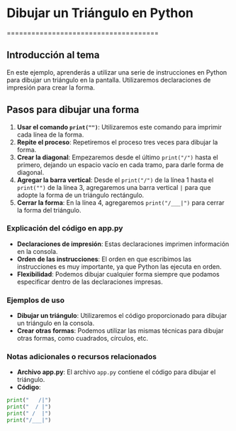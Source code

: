 # Dibujar un Triángulo en Python
=====================================

## Introducción al tema

En este ejemplo, aprenderás a utilizar una serie de instrucciones en Python para dibujar un triángulo en la pantalla. Utilizaremos declaraciones de impresión para crear la forma.

## Pasos para dibujar una forma

1. **Usar el comando `print("")`**: Utilizaremos este comando para imprimir cada línea de la forma.
2. **Repite el proceso**: Repetiremos el proceso tres veces para dibujar la forma.
3. **Crear la diagonal**: Empezaremos desde el último `print("/")` hasta el primero, dejando un espacio vacío en cada tramo, para darle forma de diagonal.
4. **Agregar la barra vertical**: Desde el `print("/")` de la línea 1 hasta el `print("")` de la línea 3, agregaremos una barra vertical `|` para que adopte la forma de un triángulo rectángulo.
5. **Cerrar la forma**: En la línea 4, agregaremos `print("/___|")` para cerrar la forma del triángulo.

### Explicación del código en app.py

* **Declaraciones de impresión**: Estas declaraciones imprimen información en la consola.
* **Orden de las instrucciones**: El orden en que escribimos las instrucciones es muy importante, ya que Python las ejecuta en orden.
* **Flexibilidad**: Podemos dibujar cualquier forma siempre que podamos especificar dentro de las declaraciones impresas.

### Ejemplos de uso

* **Dibujar un triángulo**: Utilizaremos el código proporcionado para dibujar un triángulo en la consola.
* **Crear otras formas**: Podemos utilizar las mismas técnicas para dibujar otras formas, como cuadrados, círculos, etc.

### Notas adicionales o recursos relacionados

* **Archivo app.py**: El archivo `app.py` contiene el código para dibujar el triángulo.
* **Código**:
```python
print("   /|")
print("  / |")
print(" /  |")
print("/___|")